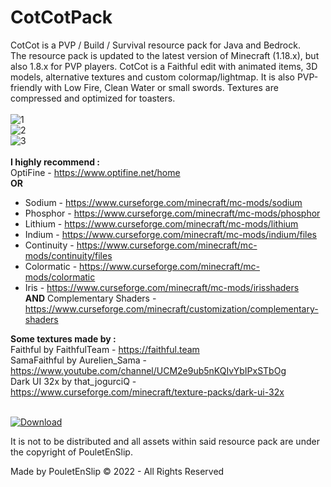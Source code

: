 # CotCotPack

CotCot is a PVP / Build / Survival resource pack for Java and Bedrock.<br>
The resource pack is updated to the latest version of Minecraft (1.18.x), but also 1.8.x for PVP players. CotCot is a Faithful edit with animated items, 3D models, alternative textures and custom colormap/lightmap. It is also PVP-friendly with Low Fire, Clean Water or small swords. Textures are compressed and optimized for toasters.<br><br>
![1](https://github.com/PouletEnSlip/Minecraft-Resource-Pack/blob/main/Images/0.png)<br>
![2](https://github.com/PouletEnSlip/Minecraft-Resource-Pack/blob/main/Images/2.png)<br>
![3](https://github.com/PouletEnSlip/Minecraft-Resource-Pack/blob/main/Images/3.png)<br><br>
<b>I highly recommend :</b><br>
OptiFine - https://www.optifine.net/home<br>
<b>OR</b>
* Sodium - https://www.curseforge.com/minecraft/mc-mods/sodium
* Phosphor - https://www.curseforge.com/minecraft/mc-mods/phosphor
* Lithium - https://www.curseforge.com/minecraft/mc-mods/lithium
* Indium - https://www.curseforge.com/minecraft/mc-mods/indium/files
* Continuity - https://www.curseforge.com/minecraft/mc-mods/continuity/files
* Colormatic - https://www.curseforge.com/minecraft/mc-mods/colormatic
* Iris - https://www.curseforge.com/minecraft/mc-mods/irisshaders<br>
<b>AND</b>
Complementary Shaders - https://www.curseforge.com/minecraft/customization/complementary-shaders<br>

<b>Some textures made by :</b><br>
Faithful by FaithfulTeam - https://faithful.team<br>
SamaFaithful by Aurelien_Sama - https://www.youtube.com/channel/UCM2e9ub5nKQIvYbIPxSTbOg<br>
Dark UI 32x by that_jogurciQ - https://www.curseforge.com/minecraft/texture-packs/dark-ui-32x<br><br>

[![Download](https://www.pngall.com/wp-content/uploads/2/Downloadable-PDF-Button-PNG-Image.png)](https://github.com/PouletEnSlip/CotCotPack/releases)

It is not to be distributed and all assets within said
resource pack are under the copyright of PouletEnSlip.<br>

Made by PouletEnSlip © 2022 - All Rights Reserved
